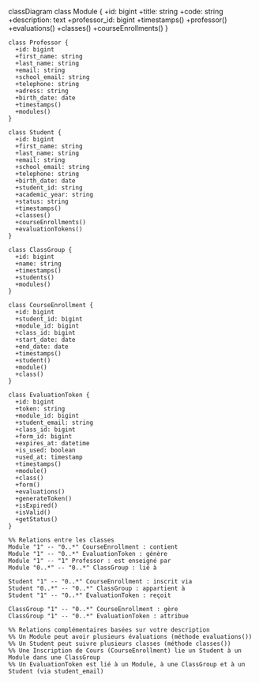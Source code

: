 classDiagram
class Module {
+id: bigint
+title: string
+code: string
+description: text
+professor_id: bigint
+timestamps()
+professor()
+evaluations()
+classes()
+courseEnrollments()
}

    class Professor {
      +id: bigint
      +first_name: string
      +last_name: string
      +email: string
      +school_email: string
      +telephone: string
      +adress: string
      +birth_date: date
      +timestamps()
      +modules()
    }

    class Student {
      +id: bigint
      +first_name: string
      +last_name: string
      +email: string
      +school_email: string
      +telephone: string
      +birth_date: date
      +student_id: string
      +academic_year: string
      +status: string
      +timestamps()
      +classes()
      +courseEnrollments()
      +evaluationTokens()
    }

    class ClassGroup {
      +id: bigint
      +name: string
      +timestamps()
      +students()
      +modules()
    }

    class CourseEnrollment {
      +id: bigint
      +student_id: bigint
      +module_id: bigint
      +class_id: bigint
      +start_date: date
      +end_date: date
      +timestamps()
      +student()
      +module()
      +class()
    }

    class EvaluationToken {
      +id: bigint
      +token: string
      +module_id: bigint
      +student_email: string
      +class_id: bigint
      +form_id: bigint
      +expires_at: datetime
      +is_used: boolean
      +used_at: timestamp
      +timestamps()
      +module()
      +class()
      +form()
      +evaluations()
      +generateToken()
      +isExpired()
      +isValid()
      +getStatus()
    }

    %% Relations entre les classes
    Module "1" -- "0..*" CourseEnrollment : contient
    Module "1" -- "0..*" EvaluationToken : génère
    Module "1" -- "1" Professor : est enseigné par
    Module "0..*" -- "0..*" ClassGroup : lié à

    Student "1" -- "0..*" CourseEnrollment : inscrit via
    Student "0..*" -- "0..*" ClassGroup : appartient à
    Student "1" -- "0..*" EvaluationToken : reçoit

    ClassGroup "1" -- "0..*" CourseEnrollment : gère
    ClassGroup "1" -- "0..*" EvaluationToken : attribue

    %% Relations complémentaires basées sur votre description
    %% Un Module peut avoir plusieurs évaluations (méthode evaluations())
    %% Un Student peut suivre plusieurs classes (méthode classes())
    %% Une Inscription de Cours (CourseEnrollment) lie un Student à un Module dans une ClassGroup
    %% Un EvaluationToken est lié à un Module, à une ClassGroup et à un Student (via student_email)

